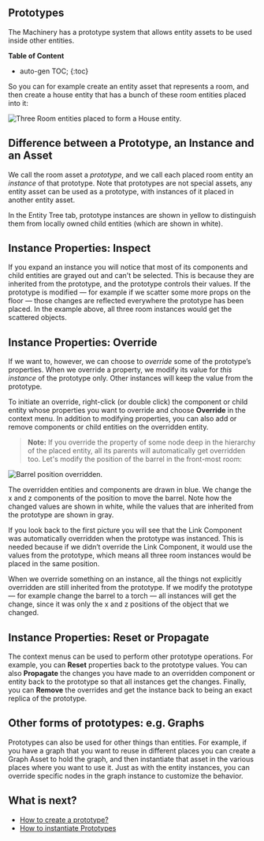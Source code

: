 ## Prototypes

The Machinery has a prototype system that allows entity assets to be used inside
other entities. 

**Table of Content**

* auto-gen TOC;
{:toc}


So you can for example create an entity asset that represents a
room, and then create a house entity that has a bunch of these room entities
placed into it:

![Three Room entities placed to form a House entity.](https://www.dropbox.com/s/2hpnogh7bff9jge/house-entity.png?dl=1)



## Difference between a Prototype, an Instance and an Asset

We call the room asset a *prototype*, and we call each placed room entity an
*instance* of that prototype. Note that prototypes are not special assets, any
entity asset can be used as a prototype, with instances of it placed in another
entity asset.

In the Entity Tree tab, prototype instances are shown in yellow to distinguish them from locally
owned child entities (which are shown in white).

## Instance Properties: Inspect

If you expand an instance you will notice that most of its components and child entities are grayed
out and can't be selected. This is because they are inherited from the prototype, and the prototype
controls their values. If the prototype is modified — for example if we scatter some more props on
the floor — those changes are reflected everywhere the prototype has been placed. In the example
above, all three room instances would get the scattered objects.

## Instance Properties: Override

If we want to, however, we can choose to *override* some of the prototype’s
properties. When we override a property, we modify its value for *this instance*
of the prototype only. Other instances will keep the value from the prototype.

To initiate an override, right-click (or double click) the component or child entity whose
properties you want to override and choose **Override** in the context
menu. In addition to modifying properties, you can also add or remove components
or child entities on the overridden entity.

>  **Note:** If you override the property of some node deep in the hierarchy of the placed entity, all its
> parents will automatically get overridden too. Let's modify the position of the barrel in the
> front-most room:

![Barrel position overridden.](https://www.dropbox.com/s/uy0rzwhrjzen42i/override.png?dl=1)

The overridden entities and components are drawn in blue. We change the x and z components of the
position to move the barrel. Note how the changed values are shown in white, while the values that
are inherited from the prototype are shown in gray.

If you look back to the first picture you will see that the Link Component was
automatically overridden when the prototype was instanced. This is needed
because if we didn’t override the Link Component, it would use the values from
the prototype, which means all three room instances would be placed in the same
position.

When we override something on an instance, all the things not explicitly
overridden are still inherited from the prototype. If we modify the prototype —
for example change the barrel to a torch — all instances will get the change,
since it was only the x and z positions of the object that we changed.

## Instance Properties: Reset or Propagate

The context menus can be used to perform other prototype operations. For example,
you can **Reset** properties back to the prototype values. You can also
**Propagate** the changes you have made to an overridden component or entity
back to the prototype so that all instances get the changes. Finally, you can
**Remove** the overrides and get the instance back to being an exact replica of
the prototype.

## Other forms of prototypes: e.g. Graphs

Prototypes can also be used for other things than entities. For example, if you have a graph that
you want to reuse in different places you can create a Graph Asset to hold the graph, and then
instantiate that asset in the various places where you want to use it. Just as with the entity
instances, you can override specific nodes in the graph instance to customize the behavior.



## What is next?

- [How to create a prototype?]({{tutorials}}/workflows/how_to_create_prototypes.html)
- [How to instantiate Prototypes]({{tutorials}}workflows/how_to_instantiate_prototypes.html#how-to-instantiate-prototypes)
